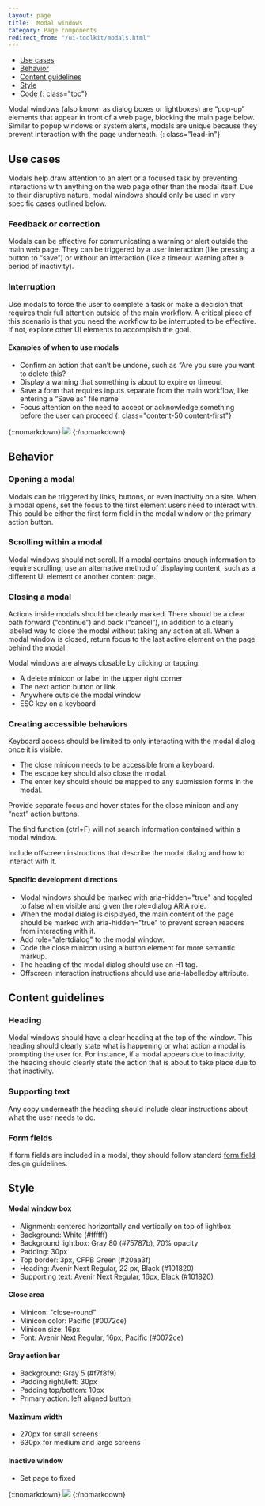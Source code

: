 ```yaml
---
layout: page
title:  Modal windows
category: Page components
redirect_from: "/ui-toolkit/modals.html"
---
```


- [Use cases](#use-cases)
- [Behavior](#behavior)
- [Content guidelines](#content-guidelines)
- [Style](#style)
- [Code](#code)
{: class="toc"}

Modal windows (also known as dialog boxes or lightboxes) are “pop-up” elements that appear in front of a web page, blocking the main page below. Similar to popup windows or system alerts, modals are unique because they prevent interaction with the page underneath. {: class="lead-in"}

## Use cases

Modals help draw attention to an alert or a focused task by preventing interactions with anything on the web page other than the modal itself. Due to their disruptive nature, modal windows should only be used in very specific cases outlined below.

### Feedback or correction

Modals can be effective for communicating a warning or alert outside the main web page. They can be triggered by a user interaction (like pressing a button to “save”) or without an interaction (like a timeout warning after a period of inactivity).

### Interruption
Use modals to force the user to complete a task or make a decision that requires their full attention outside of the main workflow. A critical piece of this scenario is that you need the workflow to be interrupted to be effective. If not, explore other UI elements to accomplish the goal.

#### Examples of when to use modals
* Confirm an action that can’t be undone, such as “Are you sure you want to delete this?
* Display a warning that something is about to expire or timeout
* Save a form that requires inputs separate from the main workflow, like entering a “Save as” file name
* Focus attention on the need to accept or acknowledge something before the user can proceed
{: class="content-50 content-first"}

<div class="content-50 content-last">
{::nomarkdown}
<img src="/design-manual/static/img/modals/formexpiring.png" />
{:/nomarkdown}
</div>

## Behavior

### Opening a modal
Modals can be triggered by links, buttons, or even inactivity on a site. When a modal opens, set the focus to the first element users need to interact with. This could be either the first form field in the modal window or the primary action button.

### Scrolling within a modal
Modal windows should not scroll. If a modal contains enough information to require scrolling, use an alternative method of displaying content, such as a different UI element or another content page.

### Closing a modal
Actions inside modals should be clearly marked. There should be a clear path forward (“continue”) and back (“cancel”), in addition to a clearly labeled way to close the modal without taking any action at all. When a modal window is closed, return focus to the last active element on the page behind the modal.

Modal windows are always closable by clicking or tapping:

 * A delete minicon or label in the upper right corner
 * The next action button or link
 * Anywhere outside the modal window
 * ESC key on a keyboard

### Creating accessible behaviors
Keyboard access should be limited to only interacting with the modal dialog once it is visible.

* The close minicon needs to be accessible from a keyboard.
* The escape key should also close the modal.
* The enter key should should be mapped to any submission forms in the modal.

Provide separate focus and hover states for the close minicon and any “next” action buttons.

The find function (ctrl+F) will not search information contained within a modal window.

Include offscreen instructions that describe the modal dialog and how to interact with it.

#### Specific development directions
* Modal windows should be marked with aria-hidden="true" and toggled to false when visible and given the role=dialog ARIA role.
* When the modal dialog is displayed, the main content of the page should be marked with aria-hidden="true" to prevent screen readers from interacting with it.
* Add role="alertdialog" to the modal window.
* Code the close minicon using a button element for more semantic markup.
* The heading of the modal dialog should use an H1 tag.
* Offscreen interaction instructions should use aria-labelledby attribute.

## Content guidelines

### Heading
Modal windows should have a clear heading at the top of the window. This heading should clearly state what is happening or what action a modal is prompting the user for. For instance, if a modal appears due to inactivity, the heading should clearly state the action that is about to take place due to that inactivity.

### Supporting text
Any copy underneath the heading should include clear instructions about what the user needs to do.

### Form fields
If form fields are included in a modal, they should follow standard [form field](/design-manual/page-components/form-fields.html) design guidelines.

## Style

<div class="content-50 content-first" markdown="1">

#### Modal window box
* Alignment: centered horizontally and vertically on top of lightbox
* Background: White (#ffffff)
* Background lightbox: Gray 80 (#75787b), 70% opacity
* Padding: 30px
* Top border: 3px, CFPB Green (#20aa3f)
* Heading: Avenir Next Regular, 22 px, Black (#101820)
* Supporting text: Avenir Next Regular, 16px, Black (#101820)


#### Close area
* Minicon: "close-round”
* Minicon color: Pacific (#0072ce)
* Minicon size: 16px
* Font: Avenir Next Regular, 16px, Pacific (#0072ce)

#### Gray action bar
* Background: Gray 5 (#f7f8f9)
* Padding right/left: 30px
* Padding top/bottom: 10px
* Primary action: left aligned [button](/design-manual/page-components/buttons#variations)

#### Maximum width
* 270px for small screens
* 630px for medium and large screens

#### Inactive window
* Set page to fixed

</div>

<div class="content-50 content-last">
{::nomarkdown}
<img src="/design-manual/static/img/modals/savesearch.png" />
{:/nomarkdown}
</div>

